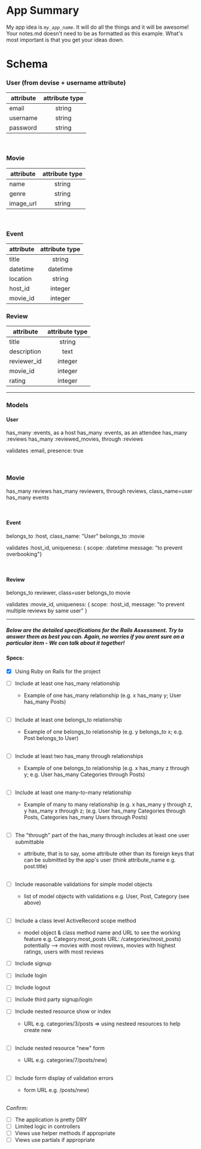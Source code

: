 # App Summary
My app idea is _`my_app_name`_. It will do all the things and it will be awesome! Your notes.md doesn't need to be as formatted as this example. What's most important is that you get your ideas down.

# Schema
### User (from devise + username attribute)

attribute  | attribute type
---------- | :-------------:
email | string
username  | string
password  | string

<br>

### Movie

attribute   | attribute type
---------   | :-------------:
name       | string
genre      | string
image_url  | string
<br>

### Event

attribute   | attribute type
---------   | :-------------:
title       | string
datetime    | datetime
location    | string
host_id     | integer
movie_id    | integer

### Review

attribute   | attribute type
---------   | :-------------:
title       | string
description | text
reviewer_id | integer
movie_id    | integer
rating      | integer

------------------------------------------------

### Models
#### User
has_many :events, as a host
has_many :events, as an attendee
has_many :reviews
has_many :reviewed_movies, through :reviews

validates :email, presence: true

<br>


### Movie
has_many reviews
has_many reviewers, through reviews, class_name=user
has_many events

<br>

#### Event
belongs_to :host, class_name: "User"
belongs_to :movie

validates :host_id, uniqueness: { scope: :datetime message: "to prevent overbooking"}

<br>

#### Review
belongs_to reviewer, class=user
belongs_to movie

validates :movie_id, uniqueness: { scope: :host_id, message: "to prevent multiple reviews by same user" }

------------------------------------------------
##### Below are the detailed specifications for the Rails Assessment. Try to answer them as best you can. Again, no worries if you arent sure on a particular item - We can talk about it together!

#### Specs:
- [x] Using Ruby on Rails for the project
  <br>

- [ ] Include at least one has_many relationship
  * Example of one has_many relationship (e.g. x has_many y; User has_many Posts)
  <br>

- [ ] Include at least one belongs_to relationship
  * Example of one belongs_to relationship (e.g. y belongs_to x; e.g. Post belongs_to User)
  <br>

- [ ] Include at least two has_many through relationships
  * Example of one belongs_to relationship (e.g. x has_many z through y; e.g. User has_many Categories through Posts)
  <br>

- [ ] Include at least one many-to-many relationship
  * Example of many to many relationship (e.g. x has_many y through z, y has_many x through z; (e.g. User has_many Categories through Posts, Categories has_many Users through Posts)
  <br>

- [ ] The "through" part of the has_many through includes at least one user submittable
  * attribute, that is to say, some attribute other than its foreign keys that can be submitted by the app's user (think attribute_name e.g. post.title)
  <br>

- [ ] Include reasonable validations for simple model objects
  * list of model objects with validations e.g. User, Post, Category (see above)
  <br>

- [ ] Include a class level ActiveRecord scope method
  * model object & class method name and URL to see the working feature e.g. Category.most_posts URL: /categories/most_posts)
  <br> potentially --> movies with most reviews, movies with highest ratings, users with most reviews

- [ ] Include signup
  <br>

- [ ] Include login
  <br>

- [ ] Include logout
  <br>

- [ ] Include third party signup/login
  <br>

- [ ] Include nested resource show or index
  * URL e.g. categories/3/posts => using nesteed resources to help create new
  <br>

- [ ] Include nested resource "new" form
  * URL e.g. categories/7/posts/new)
  <br>

- [ ] Include form display of validation errors
  * form URL e.g. /posts/new)
  <br>

Confirm:
- [ ] The application is pretty DRY
- [ ] Limited logic in controllers
- [ ] Views use helper methods if appropriate
- [ ] Views use partials if appropriate
